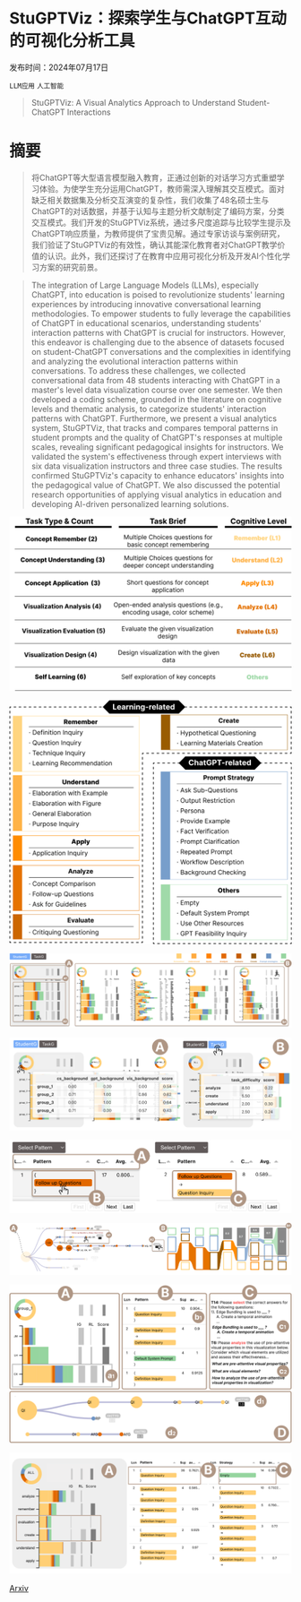 # StuGPTViz：探索学生与ChatGPT互动的可视化分析工具

发布时间：2024年07月17日

`LLM应用` `人工智能`

> StuGPTViz: A Visual Analytics Approach to Understand Student-ChatGPT Interactions

# 摘要

> 将ChatGPT等大型语言模型融入教育，正通过创新的对话学习方式重塑学习体验。为使学生充分运用ChatGPT，教师需深入理解其交互模式。面对缺乏相关数据集及分析交互演变的复杂性，我们收集了48名硕士生与ChatGPT的对话数据，并基于认知与主题分析文献制定了编码方案，分类交互模式。我们开发的StuGPTViz系统，通过多尺度追踪与比较学生提示及ChatGPT响应质量，为教师提供了宝贵见解。通过专家访谈与案例研究，我们验证了StuGPTViz的有效性，确认其能深化教育者对ChatGPT教学价值的认识。此外，我们还探讨了在教育中应用可视化分析及开发AI个性化学习方案的研究前景。

> The integration of Large Language Models (LLMs), especially ChatGPT, into education is poised to revolutionize students' learning experiences by introducing innovative conversational learning methodologies. To empower students to fully leverage the capabilities of ChatGPT in educational scenarios, understanding students' interaction patterns with ChatGPT is crucial for instructors. However, this endeavor is challenging due to the absence of datasets focused on student-ChatGPT conversations and the complexities in identifying and analyzing the evolutional interaction patterns within conversations. To address these challenges, we collected conversational data from 48 students interacting with ChatGPT in a master's level data visualization course over one semester. We then developed a coding scheme, grounded in the literature on cognitive levels and thematic analysis, to categorize students' interaction patterns with ChatGPT. Furthermore, we present a visual analytics system, StuGPTViz, that tracks and compares temporal patterns in student prompts and the quality of ChatGPT's responses at multiple scales, revealing significant pedagogical insights for instructors. We validated the system's effectiveness through expert interviews with six data visualization instructors and three case studies. The results confirmed StuGPTViz's capacity to enhance educators' insights into the pedagogical value of ChatGPT. We also discussed the potential research opportunities of applying visual analytics in education and developing AI-driven personalized learning solutions.

![StuGPTViz：探索学生与ChatGPT互动的可视化分析工具](../../../paper_images/2407.12423/task_summary_new.png)

![StuGPTViz：探索学生与ChatGPT互动的可视化分析工具](../../../paper_images/2407.12423/code_schema.png)

![StuGPTViz：探索学生与ChatGPT互动的可视化分析工具](../../../paper_images/2407.12423/OverallCards.png)

![StuGPTViz：探索学生与ChatGPT互动的可视化分析工具](../../../paper_images/2407.12423/GroupComparison.png)

![StuGPTViz：探索学生与ChatGPT互动的可视化分析工具](../../../paper_images/2407.12423/TableVisualization.png)

![StuGPTViz：探索学生与ChatGPT互动的可视化分析工具](../../../paper_images/2407.12423/VisualizationDeisgn.png)

![StuGPTViz：探索学生与ChatGPT互动的可视化分析工具](../../../paper_images/2407.12423/Case_2.png)

![StuGPTViz：探索学生与ChatGPT互动的可视化分析工具](../../../paper_images/2407.12423/Case_3.png)

[Arxiv](https://arxiv.org/abs/2407.12423)